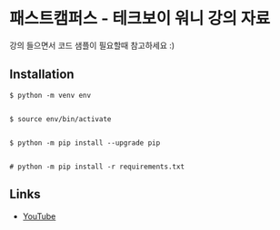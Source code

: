 # 패스트캠퍼스 - 테크보이 워니 강의 자료

강의 들으면서 코드 샘플이 필요할때 참고하세요 :)

## Installation

```
$ python -m venv env


$ source env/bin/activate


$ python -m pip install --upgrade pip


# python -m pip install -r requirements.txt

```

## Links

- [YouTube](https://www.youtube.com/c/TeccboiWonie)
